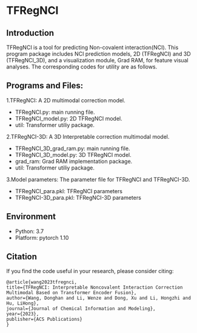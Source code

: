 # TFRegNCI

## Introduction

TFRegNCI is a tool for predicting Non-covalent interaction(NCI). This program package includes NCI prediction models, 2D (TFRegNCI) and 3D (TFRegNCI_3D), and a visualization module, Grad RAM, for feature visual analyses. The corresponding codes for utility are as follows.

## Programs and Files:

1.TFRegNCI: A 2D multimodal correction model.
- TFRegNCI.py: main running file.
- TFRegNCI_model.py: 2D TFRegNCI model.
- util: Transformer utiliy package.

2.TFRegNCI-3D: A 3D Interpretable correction multimodal model.
- TFRegNCI_3D_grad_ram.py: main running file.
- TFRegNCI_3D_model.py: 3D TFRegNCI model.
- grad_ram: Grad RAM implementation package.
- util: Transformer utiliy package.

3.Model parameters: The parameter file for TFRegNCI and TFRegNCI-3D.
- TFRegNCI_para.pkl: TFRegNCI parameters
- TFRegNCI-3D_para.pkl: TFRegNCI-3D parameters

## Environment

* Python: 3.7
* Platform: pytorch 1.10

## Citation
If you find the code useful in your research, please consider citing:

	@article{wang2023tfregnci,
    title={TFRegNCI: Interpretable Noncovalent Interaction Correction Multimodal Based on Transformer Encoder Fusion},
    author={Wang, Donghan and Li, Wenze and Dong, Xu and Li, Hongzhi and Hu, LiHong},
    journal={Journal of Chemical Information and Modeling},
    year={2023},
    publisher={ACS Publications}
  	}
	
